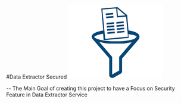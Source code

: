 #Data Extractor Secured
![Data Extractor](public/extractor.png)

-- The Main Goal of creating this project to have a Focus on Security Feature in Data Extractor Service